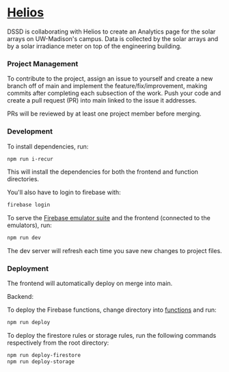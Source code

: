 # [Helios](https://madison-solar.dssdglobal.org)

DSSD is collaborating with Helios to create an Analytics page for the solar arrays on UW-Madison's campus. Data is collected by the solar arrays and by a solar irradiance meter on top of the engineering building.

### Project Management

To contribute to the project, assign an issue to yourself and create a new branch off of main and implement the feature/fix/improvement, making commits after completing each subsection of the work. Push your code and create a pull request (PR) into main linked to the issue it addresses.

PRs will be reviewed by at least one project member before merging.

### Development

To install dependencies, run:
```bash
npm run i-recur
```
This will install the dependencies for both the frontend and function directories.

You'll also have to login to firebase with:
```bash
firebase login
```

To serve the [Firebase emulator suite](https://firebase.google.com/docs/emulator-suite) and the frontend (connected to the emulators), run:
```bash
npm run dev
```
The dev server will refresh each time you save new changes to project files.

### Deployment

The frontend will automatically deploy on merge into main.

Backend:

To deploy the Firebase functions, change directory into [functions](functions) and run:
```bash
npm run deploy
```

To deploy the firestore rules or storage rules, run the following commands respectively from the root directory:
```bash
npm run deploy-firestore
npm run deploy-storage
```
